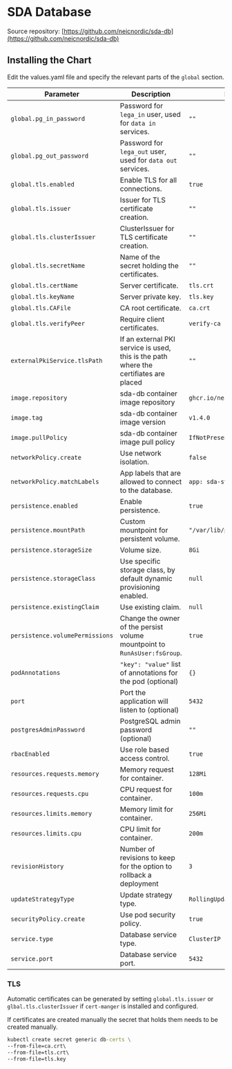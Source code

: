 # SDA Database

Source repository: [https://github.com/neicnordic/sda-db](https://github.com/neicnordic/sda-db)

## Installing the Chart

Edit the values.yaml file and specify the relevant parts of the `global` section.

Parameter | Description | Default
--------- | ----------- | -------
`global.pg_in_password` | Password for `lega_in` user, used for `data in` services. |`""`
`global.pg_out_password` | Password for `lega_out` user, used for `data out` services. |`""`
`global.tls.enabled` | Enable TLS for all connections. |`true`
`global.tls.issuer` | Issuer for TLS certificate creation. |`""`
`global.tls.clusterIssuer` | ClusterIssuer for TLS certificate creation. |`""`
`global.tls.secretName` | Name of the secret holding the certificates. |`""`
`global.tls.certName` | Server certificate. |`tls.crt`
`global.tls.keyName` | Server private key. |`tls.key`
`global.tls.CAFile` | CA root certificate. |`ca.crt`
`global.tls.verifyPeer` | Require client certificates. |`verify-ca`
`externalPkiService.tlsPath` | If an external PKI service is used, this is the path where the certifiates are placed | `""`
`image.repository` | sda-db container image repository | `ghcr.io/neicnordic/sda-db`
`image.tag` | sda-db  container image version | `v1.4.0`
`image.pullPolicy` | sda-db container image pull policy | `IfNotPresent`
`networkPolicy.create` | Use network isolation. | `false`
`networkPolicy.matchLabels` | App labels that are allowed to connect to the database. | `app: sda-svc`
`persistence.enabled` | Enable persistence. | `true`
`persistence.mountPath` | Custom mountpoint for persistent volume. | `"/var/lib/postgresql/data/"`
`persistence.storageSize` | Volume size. | `8Gi`
`persistence.storageClass` | Use specific storage class, by default dynamic provisioning enabled. | `null`
`persistence.existingClaim` | Use existing claim. | `null`
`persistence.volumePermissions` | Change the owner of the persist volume mountpoint to `RunAsUser:fsGroup`. | `true`
`podAnnotations` | `"key": "value"` list of annotations for the pod (optional) | `{}`
`port` | Port the application will listen to (optional) | `5432`
`postgresAdminPassword` | PostgreSQL admin password (optional) | `""`
`rbacEnabled` | Use role based access control. |`true`
`resources.requests.memory` | Memory request for container. |`128Mi`
`resources.requests.cpu` | CPU request for container. |`100m`
`resources.limits.memory` | Memory limit for container. |`256Mi`
`resources.limits.cpu` | CPU limit for container. |`200m`
`revisionHistory` | Number of revisions to keep for the option to rollback a deployment | `3`
`updateStrategyType` | Update strategy type. | `RollingUpdate`
`securityPolicy.create` | Use pod security policy. | `true`
`service.type` | Database service type. |`ClusterIP`
`service.port` | Database service port. |`5432`

### TLS

Automatic certificates can be generated by setting `global.tls.issuer` or `glbal.tls.clusterIssuer` if `cert-manger` is installed and configured.

If certificates are created manually the secret that holds them needs to be created manually.

```cmd
kubectl create secret generic db-certs \
--from-file=ca.crt\
--from-file=tls.crt\
--from-file=tls.key
```
